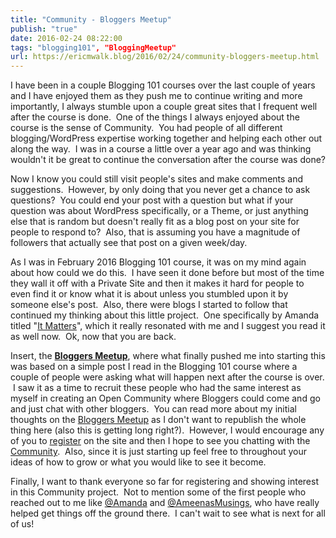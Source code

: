 ```yaml
---
title: "Community - Bloggers Meetup"
publish: "true"
date: 2016-02-24 08:22:00
tags: "blogging101", "BloggingMeetup"
url: https://ericmwalk.blog/2016/02/24/community-bloggers-meetup.html
---
```


I have been in a couple Blogging 101 courses over the last couple of years and I have enjoyed them as they push me to continue writing and more importantly, I always stumble upon a couple great sites that I frequent well after the course is done.  One of the things I always enjoyed about the course is the sense of Community.  You had people of all different blogging/WordPress expertise working together and helping each other out along the way.  I was in a course a little over a year ago and was thinking wouldn't it be great to continue the conversation after the course was done?

Now I know you could still visit people's sites and make comments and suggestions.  However, by only doing that you never get a chance to ask questions?  You could end your post with a question but what if your question was about WordPress specifically, or a Theme, or just anything else that is random but doesn't really fit as a blog post on your site for people to respond to?  Also, that is assuming you have a magnitude of followers that actually see that post on a given week/day.

As I was in February 2016 Blogging 101 course, it was on my mind again about how could we do this.  I have seen it done before but most of the time they wall it off with a Private Site and then it makes it hard for people to even find it or know what it is about unless you stumbled upon it by someone else's post.  Also, there were blogs I started to follow that continued my thinking about this little project.  One specifically by Amanda titled "<a href="https://web.archive.org/web/20160302143548/https://theroadtothere.live/2016/02/18/it-matters/">It Matters</a>", which it really resonated with me and I suggest you read it as well now.  Ok, now that you are back.

Insert, the <strong><a href="https://bloggersmeetup.wordpress.com/welcome-to-the-bloggers-meetup">Bloggers Meetup</a></strong>, where what finally pushed me into starting this was based on a simple post I read in the Blogging 101 course where a couple of people were asking what will happen next after the course is over.  I saw it as a time to recruit these people who had the same interest as myself in creating an Open Community where Bloggers could come and go and just chat with other bloggers.  You can read more about my initial thoughts on the <a href="https://bloggersmeetup.wordpress.com/welcome-to-the-bloggers-meetup">Bloggers Meetup</a> as I don't want to republish the whole thing here (also this is getting long right?).  However, I would encourage any of you to <a href="https://bloggersmeetup.wordpress.com/register/">register</a> on the site and then I hope to see you chatting with the <a href="https://bloggersmeetup.wordpress.com/chat/">Community</a>.  Also, since it is just starting up feel free to throughout your ideas of how to grow or what you would like to see it become.

Finally, I want to thank everyone so far for registering and showing interest in this Community project.  Not to mention some of the first people who reached out to me like <a href="https://bloggersmeetup.wordpress.com/author/amandaowen2015/">@Amanda</a> and <a href="https://bloggersmeetup.wordpress.com/author/ameenasmusings/">@AmeenasMusings</a>, who have really helped get things off the ground there.  I can't wait to see what is next for all of us!